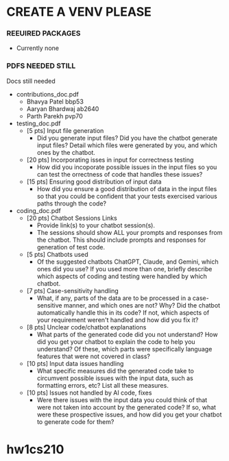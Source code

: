 
# CREATE A VENV PLEASE
### REEUIRED PACKAGES
- Currently none


### PDFS NEEDED STILL
Docs still needed
- contributions_doc.pdf
  - Bhavya Patel bbp53
  - Aaryan Bhardwaj ab2640
  - Parth Parekh pvp70
- testing_doc.pdf
  - [5 pts] Input file generation
    - Did you generate input files? Did you have the chatbot generate input files? Detail which files were generated by you, and which ones by the chatbot.
  - [20 pts] Incorporating isses in input for correctness testing
    - How did you incoporate possible issues in the input files so you can test the orrectness of code that handles these issues?
  - [15 pts] Ensuring good distribution of input data
    - How did you ensure a good distribution of data in the input files so that you could be confident that your tests exercised various paths through the code?
- coding_doc.pdf
  - [20 pts] Chatbot Sessions Links
    - Provide link(s) to your chatbot session(s).
    - The sessions should show ALL your prompts and responses from the chatbot. This should include prompts and responses for generation of test code.
  - [5 pts] Chatbots used
    - Of the suggested chatbots ChatGPT, Claude, and Gemini, which ones did you use? If you used more than one, briefly describe which aspects of coding and testing were handled by which chatbot.
  - [7 pts] Case-sensitivity handling
    - What, if any, parts of the data are to be processed in a case-sensitive manner, and which ones are not? Why? Did the chatbot automatically handle this in its code? If not, which aspects of your requirement weren't handled and how did you fix it?
  - [8 pts] Unclear code/chatbot explanations
    - What parts of the generated code did you not understand? How did you get your chatbot to explain the code to help you understand? Of these, which parts were specifically language features that were not covered in class?
  - [10 pts] Input data issues handling
    - What specific measures did the generated code take to circumvent possible issues with the input data, such as formatting errors, etc? List all these measures.
  - [10 pts] Issues not handled by AI code, fixes
    - Were there issues with the input data you could think of that were not taken into account by the generated code? If so, what were these prospective issues, and how did you get your chatbot to generate code for them?


# hw1cs210
